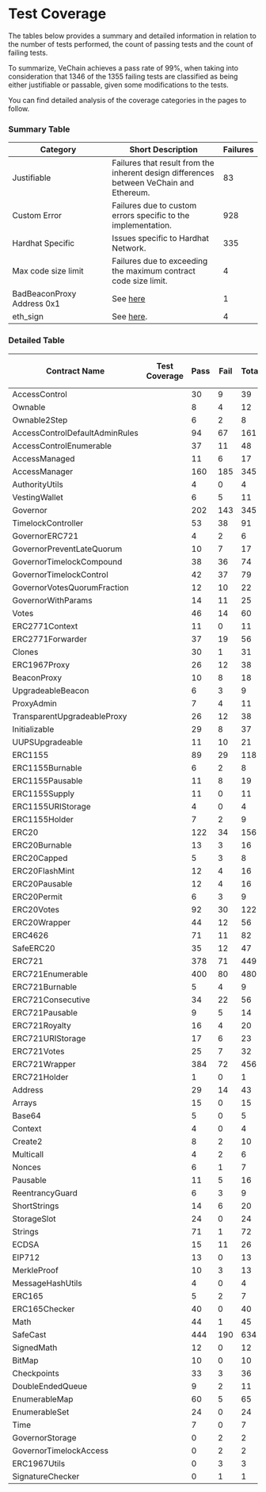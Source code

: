 # Test Coverage

The tables below provides a summary and detailed information in relation to the number of tests performed, the count of passing tests and the count of failing tests.

To summarize, VeChain achieves a pass rate of 99%, when taking into consideration that 1346 of the 1355 failing tests are classified as being either justifiable or passable, given some modifications to the tests.

You can find detailed analysis of the coverage categories in the pages to follow.

### Summary Table
<table>
    <thead>
        <tr>
            <th width="307">Category</th>
            <th width="399.3333333333333">Short Description</th>
            <th>Failures</th>
        </tr>
    </thead>
    <tbody>
        <tr>
            <td>Justifiable</td>
            <td>Failures that result from the inherent design differences between VeChain and Ethereum.</td>
            <td>83</td>
        </tr>
        <tr>
            <td>Custom Error</td>
            <td>Failures due to custom errors specific to the implementation.</td>
            <td>928</td>
        </tr>
        <tr>
            <td>Hardhat Specific</td>
            <td>Issues specific to Hardhat Network.</td>
            <td>335</td>
        </tr>
        <tr>
            <td>Max code size limit</td>
            <td>Failures due to exceeding the maximum contract code size limit.</td>
            <td>4</td>
        </tr>
        <tr>
            <td>BadBeaconProxy Address 0x1</td>
            <td>See <a href="https://github.com/vechain/vechain-docs/blob/main/core-concepts/evm-compatibility/test-coverage/broken-reference/README.md">here</a></td>
            <td>1</td>
        </tr>
        <tr>
            <td>eth_sign</td>
            <td>See <a href="https://docs.vechain.org/core-concepts/evm-compatibility/test-coverage/eth_sign">here</a>.</td>
            <td>4</td>
        </tr>
    </tbody>
</table>


### Detailed Table

<table>
  <thead>
    <tr>
      <th width="309">Contract Name</th>
      <th width="241">Test Coverage</th>
      <th width="94">Pass</th>
      <th width="104">Fail</th>
      <th>Total</th>
      <th data-hidden>Hardhat Total Tests</th>
    </tr>
  </thead>
  <tbody>
    <tr><td>AccessControl</td><td></td><td>30</td><td>9</td><td>39</td><td></td></tr>
    <tr><td>Ownable</td><td></td><td>8</td><td>4</td><td>12</td><td></td></tr>
    <tr><td>Ownable2Step</td><td></td><td>6</td><td>2</td><td>8</td><td></td></tr>
    <tr><td>AccessControlDefaultAdminRules</td><td></td><td>94</td><td>67</td><td>161</td><td></td></tr>
    <tr><td>AccessControlEnumerable</td><td></td><td>37</td><td>11</td><td>48</td><td></td></tr>
    <tr><td>AccessManaged</td><td></td><td>11</td><td>6</td><td>17</td><td></td></tr>
    <tr><td>AccessManager</td><td></td><td>160</td><td>185</td><td>345</td><td></td></tr>
    <tr><td>AuthorityUtils</td><td></td><td>4</td><td>0</td><td>4</td><td></td></tr>
    <tr><td>VestingWallet</td><td></td><td>6</td><td>5</td><td>11</td><td></td></tr>
    <tr><td>Governor</td><td></td><td>202</td><td>143</td><td>345</td><td></td></tr>
    <tr><td>TimelockController</td><td></td><td>53</td><td>38</td><td>91</td><td></td></tr>
    <tr><td>GovernorERC721</td><td></td><td>4</td><td>2</td><td>6</td><td></td></tr>
    <tr><td>GovernorPreventLateQuorum</td><td></td><td>10</td><td>7</td><td>17</td><td></td></tr>
    <tr><td>GovernorTimelockCompound</td><td></td><td>38</td><td>36</td><td>74</td><td></td></tr>
    <tr><td>GovernorTimelockControl</td><td></td><td>42</td><td>37</td><td>79</td><td></td></tr>
    <tr><td>GovernorVotesQuorumFraction</td><td></td><td>12</td><td>10</td><td>22</td><td></td></tr>
    <tr><td>GovernorWithParams</td><td></td><td>14</td><td>11</td><td>25</td><td></td></tr>
    <tr><td>Votes</td><td></td><td>46</td><td>14</td><td>60</td><td></td></tr>
    <tr><td>ERC2771Context</td><td></td><td>11</td><td>0</td><td>11</td><td></td></tr>
    <tr><td>ERC2771Forwarder</td><td></td><td>37</td><td>19</td><td>56</td><td></td></tr>
    <tr><td>Clones</td><td></td><td>30</td><td>1</td><td>31</td><td></td></tr>
    <tr><td>ERC1967Proxy</td><td></td><td>26</td><td>12</td><td>38</td><td></td></tr>
    <tr><td>BeaconProxy</td><td></td><td>10</td><td>8</td><td>18</td><td></td></tr>
    <tr><td>UpgradeableBeacon</td><td></td><td>6</td><td>3</td><td>9</td><td></td></tr>
    <tr><td>ProxyAdmin</td><td></td><td>7</td><td>4</td><td>11</td><td></td></tr>
    <tr><td>TransparentUpgradeableProxy</td><td></td><td>26</td><td>12</td><td>38</td><td></td></tr>
    <tr><td>Initializable</td><td></td><td>29</td><td>8</td><td>37</td><td></td></tr>
    <tr><td>UUPSUpgradeable</td><td></td><td>11</td><td>10</td><td>21</td><td></td></tr>
    <tr><td>ERC1155</td><td></td><td>89</td><td>29</td><td>118</td><td></td></tr>
    <tr><td>ERC1155Burnable</td><td></td><td>6</td><td>2</td><td>8</td><td></td></tr>
    <tr><td>ERC1155Pausable</td><td></td><td>11</td><td>8</td><td>19</td><td></td></tr>
    <tr><td>ERC1155Supply</td><td></td><td>11</td><td>0</td><td>11</td><td></td></tr>
    <tr><td>ERC1155URIStorage</td><td></td><td>4</td><td>0</td><td>4</td><td></td></tr>
    <tr><td>ERC1155Holder</td><td></td><td>7</td><td>2</td><td>9</td><td></td></tr>
    <tr><td>ERC20</td><td></td><td>122</td><td>34</td><td>156</td><td></td></tr>
    <tr><td>ERC20Burnable</td><td></td><td>13</td><td>3</td><td>16</td><td></td></tr>
    <tr><td>ERC20Capped</td><td></td><td>5</td><td>3</td><td>8</td><td></td></tr>
    <tr><td>ERC20FlashMint</td><td></td><td>12</td><td>4</td><td>16</td><td></td></tr>
    <tr><td>ERC20Pausable</td><td></td><td>12</td><td>4</td><td>16</td><td></td></tr>
    <tr><td>ERC20Permit</td><td></td><td>6</td><td>3</td><td>9</td><td></td></tr>
    <tr><td>ERC20Votes</td><td></td><td>92</td><td>30</td><td>122</td><td></td></tr>
    <tr><td>ERC20Wrapper</td><td></td><td>44</td><td>12</td><td>56</td><td></td></tr>
    <tr><td>ERC4626</td><td></td><td>71</td><td>11</td><td>82</td><td></td></tr>
    <tr><td>SafeERC20</td><td></td><td>35</td><td>12</td><td>47</td><td></td></tr>
    <tr><td>ERC721</td><td></td><td>378</td><td>71</td><td>449</td><td></td></tr>
    <tr><td>ERC721Enumerable</td><td></td><td>400</td><td>80</td><td>480</td><td></td></tr>
    <tr><td>ERC721Burnable</td><td></td><td>5</td><td>4</td><td>9</td><td></td></tr>
    <tr><td>ERC721Consecutive</td><td></td><td>34</td><td>22</td><td>56</td><td></td></tr>
    <tr><td>ERC721Pausable</td><td></td><td>9</td><td>5</td><td>14</td><td></td></tr>
    <tr><td>ERC721Royalty</td><td></td><td>16</td><td>4</td><td>20</td><td></td></tr>
    <tr><td>ERC721URIStorage</td><td></td><td>17</td><td>6</td><td>23</td><td></td></tr>
    <tr><td>ERC721Votes</td><td></td><td>25</td><td>7</td><td>32</td><td></td></tr>
    <tr><td>ERC721Wrapper</td><td></td><td>384</td><td>72</td><td>456</td><td></td></tr>
    <tr><td>ERC721Holder</td><td></td><td>1</td><td>0</td><td>1</td><td></td></tr>
    <tr><td>Address</td><td></td><td>29</td><td>14</td><td>43</td><td></td></tr>
    <tr><td>Arrays</td><td></td><td>15</td><td>0</td><td>15</td><td></td></tr>
    <tr><td>Base64</td><td></td><td>5</td><td>0</td><td>5</td><td></td></tr>
    <tr><td>Context</td><td></td><td>4</td><td>0</td><td>4</td><td></td></tr>
    <tr><td>Create2</td><td></td><td>8</td><td>2</td><td>10</td><td></td></tr>
    <tr><td>Multicall</td><td></td><td>4</td><td>2</td><td>6</td><td></td></tr>
    <tr><td>Nonces</td><td></td><td>6</td><td>1</td><td>7</td><td></td></tr>
    <tr><td>Pausable</td><td></td><td>11</td><td>5</td><td>16</td><td></td></tr>
    <tr><td>ReentrancyGuard</td><td></td><td>6</td><td>3</td><td>9</td><td></td></tr>
    <tr><td>ShortStrings</td><td></td><td>14</td><td>6</td><td>20</td><td></td></tr>
    <tr><td>StorageSlot</td><td></td><td>24</td><td>0</td><td>24</td><td></td></tr>
    <tr><td>Strings</td><td></td><td>71</td><td>1</td><td>72</td><td></td></tr>
    <tr><td>ECDSA</td><td></td><td>15</td><td>11</td><td>26</td><td></td></tr>
    <tr><td>EIP712</td><td></td><td>13</td><td>0</td><td>13</td><td></td></tr>
    <tr><td>MerkleProof</td><td></td><td>10</td><td>3</td><td>13</td><td></td></tr>
    <tr><td>MessageHashUtils</td><td></td><td>4</td><td>0</td><td>4</td><td></td></tr>
    <tr><td>ERC165</td><td></td><td>5</td><td>2</td><td>7</td><td></td></tr>
    <tr><td>ERC165Checker</td><td></td><td>40</td><td>0</td><td>40</td><td></td></tr>
    <tr><td>Math</td><td></td><td>44</td><td>1</td><td>45</td><td></td></tr>
    <tr><td>SafeCast</td><td></td><td>444</td><td>190</td><td>634</td><td></td></tr>
    <tr><td>SignedMath</td><td></td><td>12</td><td>0</td><td>12</td><td></td></tr>
    <tr><td>BitMap</td><td></td><td>10</td><td>0</td><td>10</td><td></td></tr>
    <tr><td>Checkpoints</td><td></td><td>33</td><td>3</td><td>36</td><td></td></tr>
    <tr><td>DoubleEndedQueue</td><td></td><td>9</td><td>2</td><td>11</td><td></td></tr>
    <tr><td>EnumerableMap</td><td></td><td>60</td><td>5</td><td>65</td><td></td></tr>
    <tr><td>EnumerableSet</td><td></td><td>24</td><td>0</td><td>24</td><td></td></tr>
    <tr><td>Time</td><td></td><td>7</td><td>0</td><td>7</td><td></td></tr>
    <tr><td>GovernorStorage</td><td></td><td>0</td><td>2</td><td>2</td><td></td></tr>
    <tr><td>GovernorTimelockAccess</td><td></td><td>0</td><td>2</td><td>2</td><td></td></tr>
    <tr><td>ERC1967Utils</td><td></td><td>0</td><td>3</td><td>3</td><td></td></tr>
    <tr><td>SignatureChecker</td><td></td><td>0</td><td>1</td><td>1</td><td></td></tr>
  </tbody>
</table>

